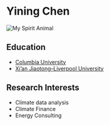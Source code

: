 # Yining Chen

![My Spirit Animal](https://www.harmonyanimalhospital.net/wp-content/uploads/2016/03/Happy-puppy-copy.jpeg)

## Education

- [Columbia University](https://www.columbia.edu/)
- [Xi’an Jiaotong–Liverpool University](https://www.xjtlu.edu.cn/en)

## Research Interests
- Climate data analysis
- Climate Finance
- Energy Consulting